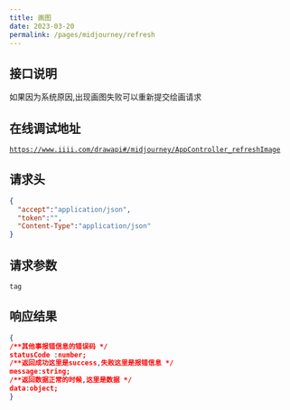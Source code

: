 ```yaml
---
title: 画图
date: 2023-03-20
permalink: /pages/midjourney/refresh
---
```


## 接口说明

如果因为系统原因,出现画图失败可以重新提交绘画请求

## 在线调试地址

<a href='https://www.iiii.com/drawapi#/midjourney/AppController_refreshImage'>`https://www.iiii.com/drawapi#/midjourney/AppController_refreshImage`</a>

## 请求头

```JSON
{
  "accept":"application/json",
  "token":"",
  "Content-Type":"application/json"
}
```

## 请求参数

```
tag
```

## 响应结果

```JSON
{
/**其他事报错信息的错误码 */
statusCode :number;
/**返回成功这里是success,失败这里是报错信息 */
message:string;
/**返回数据正常的时候,这里是数据 */
data:object;
}
```